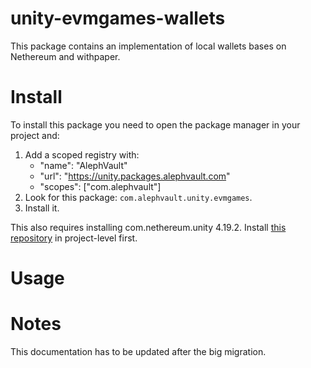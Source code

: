 # unity-evmgames-wallets
This package contains an implementation of local wallets bases on Nethereum and withpaper.

# Install
To install this package you need to open the package manager in your project and:

  1. Add a scoped registry with:
     - "name": "AlephVault"
     - "url": "https://unity.packages.alephvault.com"
     - "scopes": ["com.alephvault"]
  2. Look for this package: `com.alephvault.unity.evmgames`.
  3. Install it.

This also requires installing com.nethereum.unity 4.19.2. Install [this repository](https://github.com/Nethereum/Nethereum.Unity/tree/4.19.2) in project-level first.

# Usage

# Notes
This documentation has to be updated after the big migration.
